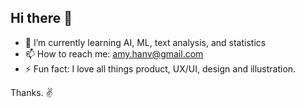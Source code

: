 ## Hi there 👋

- 🌱 I’m currently learning AI, ML, text analysis, and statistics
- 📫 How to reach me: amy.hanv@gmail.com
- ⚡ Fun fact: I love all things product, UX/UI, design and illustration.


Thanks. ✌️
